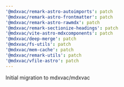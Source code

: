 ```yaml
---
'@mdxvac/remark-astro-autoimports': patch
'@mdxvac/remark-astro-frontmatter': patch
'@mdxvac/remark-astro-rawmdx': patch
'@mdxvac/remark-sectionize-headings': patch
'@mdxvac/vite-astro-mdxcomponents': patch
'@mdxvac/deep-merge': patch
'@mdxvac/fs-utils': patch
'@mdxvac/mem-cache': patch
'@mdxvac/remark-utils': patch
'@mdxvac/vfile-astro': patch
---
```


Initial migration to mdxvac/mdxvac
